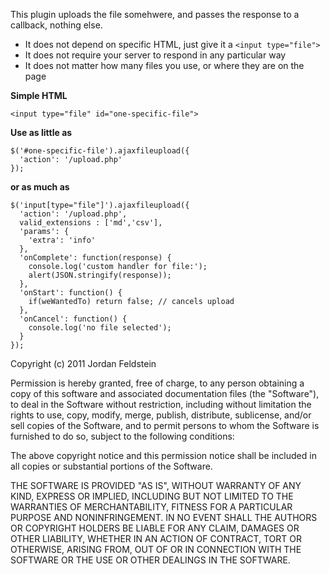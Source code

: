 This plugin uploads the file somehwere, and passes the
response to a callback, nothing else. 

- It does not depend on specific HTML, just give it a `<input type="file">`
- It does not require your server to respond in any particular way
- It does not matter how many files you use, or where they are on the page

**Simple HTML**

    <input type="file" id="one-specific-file">

**Use as little as**

    $('#one-specific-file').ajaxfileupload({
      'action': '/upload.php'
    });

**or as much as**

    $('input[type="file"]').ajaxfileupload({
      'action': '/upload.php',
      valid_extensions : ['md','csv'],
      'params': {
        'extra': 'info'
      },
      'onComplete': function(response) {
        console.log('custom handler for file:');
        alert(JSON.stringify(response));
      },
      'onStart': function() {
        if(weWantedTo) return false; // cancels upload
      },
      'onCancel': function() {
        console.log('no file selected');
      }
    });


Copyright (c) 2011 Jordan Feldstein

Permission is hereby granted, free of charge, to any person obtaining a copy of this software and associated documentation files (the "Software"), to deal in the Software without restriction, including without limitation the rights to use, copy, modify, merge, publish, distribute, sublicense, and/or sell copies of the Software, and to permit persons to whom the Software is furnished to do so, subject to the following conditions:

The above copyright notice and this permission notice shall be included in all copies or substantial portions of the Software.

THE SOFTWARE IS PROVIDED "AS IS", WITHOUT WARRANTY OF ANY KIND, EXPRESS OR IMPLIED, INCLUDING BUT NOT LIMITED TO THE WARRANTIES OF MERCHANTABILITY, FITNESS FOR A PARTICULAR PURPOSE AND NONINFRINGEMENT. IN NO EVENT SHALL THE AUTHORS OR COPYRIGHT HOLDERS BE LIABLE FOR ANY CLAIM, DAMAGES OR OTHER LIABILITY, WHETHER IN AN ACTION OF CONTRACT, TORT OR OTHERWISE, ARISING FROM, OUT OF OR IN CONNECTION WITH THE SOFTWARE OR THE USE OR OTHER DEALINGS IN THE SOFTWARE.
